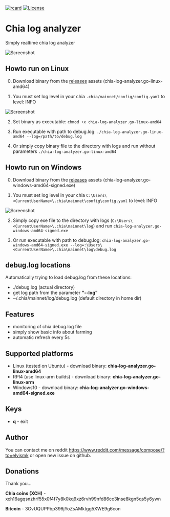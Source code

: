 [![rcard](https://goreportcard.com/badge/github.com/kubec/chia-log-analyzer)](https://goreportcard.com/report/github.com/kubec/chia-log-analyzer)
[![License](https://img.shields.io/badge/license-mit-blue.svg?style=flat-square)](https://raw.githubusercontent.com/kubec/chia-log-analyzer/master/LICENSE)

# Chia log analyzer
Simply realtime chia log analyzer

![Screenshot](./docs/screenshot-1.png)

## Howto run on Linux
0) Download binary from the [releases](../../releases) assets (chia-log-analyzer.go-linux-amd64)

1) You must set log level in your chia ```.chia/mainnet/config/config.yaml``` to level: INFO

![Screenshot](./docs/screenshot-2.png)

2) Set binary as executable: ```chmod +x chia-log-analyzer.go-linux-amd64```

3) Run executable with path to debug.log: ```./chia-log-analyzer.go-linux-amd64 --log=/path/to/debug.log```

4) Or simply copy binary file to the directory with logs and run without parameters ```./chia-log-analyzer.go-linux-amd64```

## Howto run on Windows
0) Download binary from the [releases](../../releases) assets (chia-log-analyzer.go-windows-amd64-signed.exe)

1) You must set log level in your chia ```C:\Users\<CurrentUserName>\.chia\mainnet\config\config.yaml``` to level: INFO

![Screenshot](./docs/screenshot-2.png)

2) Simply copy exe file to the directory with logs (```C:\Users\<CurrentUserName>\.chia\mainnet\log```) and run ```chia-log-analyzer.go-windows-amd64-signed.exe```

3) Or run executable with path to debug.log: ```chia-log-analyzer.go-windows-amd64-signed.exe --log=:\Users\<CurrentUserName>\.chia\mainnet\log\debug.log```

## debug.log locations
Automatically trying to load debug.log from these locations:
* ./debug.log (actual directory)
* get log path from the parameter **"--log"**
* ~/.chia/mainnet/log/debug.log (default directory in home dir)

## Features
- monitoring of chia debug.log file
- simply show basic info about farming
- automatic refresh every 5s

## Supported platforms
- Linux (tested on Ubuntu) - download binary: **chia-log-analyzer.go-linux-amd64**
- RPI4 (use linux-arm builds) - download binary:  **chia-log-analyzer.go-linux-arm**
- Windows10 - download binary:  **chia-log-analyzer.go-windows-amd64-signed.exe**

## Keys
- **q** - exit

## Author
You can contact me on reddit https://www.reddit.com/message/compose/?to=elvismk or open new issue on github.

## Donations
Thank you...

**Chia coins (XCH)** - xch16agqsnzhrf55x0f4f7y8k0kq9xz6rvh99nfd86cc3lnse8kgn5qs5y6ywn

**Bitcoin** - 3GvUQUPPbp396jYoZsAMktgg5XWE9g6con